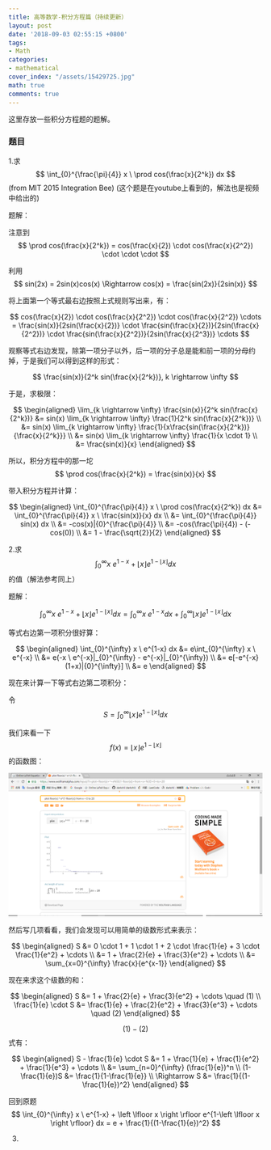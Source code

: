 ```yaml
---
title: 高等数学-积分方程篇（持续更新）
layout: post
date: '2018-09-03 02:55:15 +0800'
tags:
- Math
categories:
- mathematical
cover_index: "/assets/15429725.jpg"
math: true
comments: true
---
```


这里存放一些积分方程题的题解。

### 题目

1.求 $$ \int_{0}^{\frac{\pi}{4}} x \ \prod cos(\frac{x}{2^k}) dx $$ (from MIT 2015 Integration Bee) (这个题是在youtube上看到的，解法也是视频中给出的)

题解：

注意到 $$ \prod cos(\frac{x}{2^k}) = cos(\frac{x}{2}) \cdot cos(\frac{x}{2^2}) \cdot \cdot \cdot $$

利用 $$ sin(2x) = 2sin(x)cos(x) \Rightarrow cos(x) = \frac{sin(2x)}{2sin(x)} $$

将上面第一个等式最右边按照上式规则写出来，有：

$$ cos(\frac{x}{2}) \cdot cos(\frac{x}{2^2}) \cdot cos(\frac{x}{2^2}) \cdots = \frac{sin(x)}{2sin(\frac{x}{2})} \cdot \frac{sin(\frac{x}{2})}{2sin(\frac{x}{2^2})} \cdot \frac{sin(\frac{x}{2^2})}{2sin(\frac{x}{2^3})} \cdots  $$

观察等式右边发现，除第一项分子以外，后一项的分子总是能和前一项的分母约掉，于是我们可以得到这样的形式：

$$ \frac{sin(x)}{2^k sin(\frac{x}{2^k})}, k \rightarrow \infty $$

于是，求极限：

$$
\begin{aligned} \lim_{k \rightarrow \infty} \frac{sin(x)}{2^k sin(\frac{x}{2^k})} 
&= sin(x) \lim_{k \rightarrow \infty} \frac{1}{2^k sin(\frac{x}{2^k})} \\
&= sin(x) \lim_{k \rightarrow \infty} \frac{1}{x\frac{sin(\frac{x}{2^k})}{\frac{x}{2^k}}} \\
&= sin(x) \lim_{k \rightarrow \infty} \frac{1}{x \cdot 1} \\
&= \frac{sin(x)}{x}
\end{aligned}
$$

所以，积分方程中的那一坨 $$ \prod cos(\frac{x}{2^k}) = \frac{sin(x)}{x} $$

带入积分方程并计算：

$$
\begin{aligned}
\int_{0}^{\frac{\pi}{4}} x \ \prod cos(\frac{x}{2^k}) dx
&= \int_{0}^{\frac{\pi}{4}} x \ \frac{sin(x)}{x} dx \\
&= \int_{0}^{\frac{\pi}{4}} sin(x) dx \\
&= -cos(x)|{0}^{\frac{\pi}{4}} \\
&= -cos(\frac{\pi}{4}) - (-cos(0)) \\
&= 1 - \frac{\sqrt{2}}{2}
\end{aligned}
$$

2.求 $$ \int_{0}^{\infty} x \ e^{1-x} + \left \lfloor x \right \rfloor e^{1-\left \lfloor x \right \rfloor} dx $$ 的值（解法参考同上）

题解：

$$
\int_{0}^{\infty} x \ e^{1-x} + \left \lfloor x \right \rfloor e^{1-\left \lfloor x \right \rfloor} dx = \int_{0}^{\infty} x \ e^{1-x} dx + \int_{0}^{\infty} \left \lfloor x \right \rfloor e^{1-\left \lfloor x \right \rfloor} dx
$$

等式右边第一项积分很好算：

$$
\begin{aligned}
\int_{0}^{\infty} x \ e^{1-x} dx
&= e\int_{0}^{\infty} x \ e^{-x} \\
&= e(-x \ e^{-x}|_{0}^{\infty} - e^{-x}|_{0}^{\infty}) \\
&= e[-e^{-x}(1+x)|{0}^{\infty}] \\
&= e
\end{aligned}
$$

现在来计算一下等式右边第二项积分：

令 $$ S = \int_{0}^{\infty} \left \lfloor x \right \rfloor e^{1-\left \lfloor x \right \rfloor} dx $$

我们来看一下 $$ f(x) = \left \lfloor x \right \rfloor e^{1-\left \lfloor x \right \rfloor} $$ 的函数图：

![图1](/img/floorxe^1-floorx.png)

然后写几项看看，我们会发现可以用简单的级数形式来表示：

$$
\begin{aligned}
 S &= 0 \cdot 1 + 1 \cdot 1 + 2 \cdot \frac{1}{e} + 3 \cdot \frac{1}{e^2} + \cdots \\
 &= 1 + \frac{2}{e} + \frac{3}{e^2} + \cdots \\
 &= \sum_{x=0}^{\infty} \frac{x}{e^{x-1}}
\end{aligned}
$$ 

现在来求这个级数的和：

$$
\begin{aligned}
S &= 1 + \frac{2}{e} + \frac{3}{e^2} + \cdots \quad (1) \\
\frac{1}{e} \cdot S &= \frac{1}{e} + \frac{2}{e^2} + \frac{3}{e^3} + \cdots \quad (2)
\end{aligned}
$$

$$(1) - (2)$$式有：

$$
\begin{aligned}
S - \frac{1}{e} \cdot S &= 1 + \frac{1}{e} + \frac{1}{e^2} + \frac{1}{e^3} + \cdots \\
&= \sum_{n=0}^{\infty} (\frac{1}{e})^n \\
(1-\frac{1}{e})S &= \frac{1}{1-\frac{1}{e}} \\
\Rightarrow S &= \frac{1}{(1-\frac{1}{e})^2}
\end{aligned}
$$

回到原题 $$ \int_{0}^{\infty} x \ e^{1-x} + \left \lfloor x \right \rfloor e^{1-\left \lfloor x \right \rfloor} dx = e + \frac{1}{(1-\frac{1}{e})^2} $$

3.
